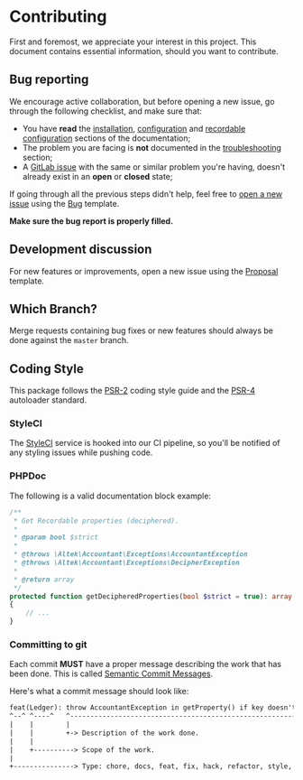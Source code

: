 # Contributing
First and foremost, we appreciate your interest in this project. This document contains essential information, should you want to contribute.

## Bug reporting
We encourage active collaboration, but before opening a new issue, go through the following checklist, and make sure that:

- You have **read** the [installation](docs/installation.md), [configuration](docs/configuration.md) and [recordable configuration](docs/recordable-configuration.md) sections of the documentation;
- The problem you are facing is **not** documented in the [troubleshooting](docs/troubleshooting.md) section;
- A [GitLab issue](https://gitlab.com/altek/accountant/issues) with the same or similar problem you're having, doesn't already exist in an **open** or **closed** state;

If going through all the previous steps didn't help, feel free to [open a new issue](https://gitlab.com/altek/accountant/issues/new) using the [Bug](.gitlab/issue_templates/Bug.md) template.

**Make sure the bug report is properly filled.**

## Development discussion
For new features or improvements, open a new issue using the [Proposal](.gitlab/issue_templates/Proposal.md) template.

## Which Branch?
Merge requests containing bug fixes or new features should always be done against the `master` branch.

## Coding Style
This package follows the [PSR-2](https://www.php-fig.org/psr/psr-2/) coding style guide and the [PSR-4](https://www.php-fig.org/psr/psr-4/) autoloader standard.

### StyleCI
The [StyleCI](https://styleci.io) service is hooked into our CI pipeline, so you'll be notified of any styling issues while pushing code.

### PHPDoc
The following is a valid documentation block example:

```php
/**
 * Get Recordable properties (deciphered).
 *
 * @param bool $strict
 *
 * @throws \Altek\Accountant\Exceptions\AccountantException
 * @throws \Altek\Accountant\Exceptions\DecipherException
 *
 * @return array
 */
protected function getDecipheredProperties(bool $strict = true): array
{
    // ...
}
```

### Committing to git
Each commit **MUST** have a proper message describing the work that has been done.
This is called [Semantic Commit Messages](https://seesparkbox.com/foundry/semantic_commit_messages).

Here's what a commit message should look like:

```txt
feat(Ledger): throw AccountantException in getProperty() if key doesn't exist
^--^ ^----^   ^-------------------------------------------------------------^
|    |        |
|    |        +-> Description of the work done.
|    |
|    +----------> Scope of the work.
|
+---------------> Type: chore, docs, feat, fix, hack, refactor, style, or test.
```
